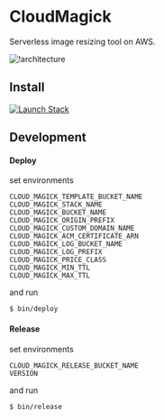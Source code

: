 # CloudMagick

Serverless image resizing tool on AWS.

![!architecture](./docs/images/architecture.png)

## Install

<a href="https://console.aws.amazon.com/cloudformation/home#/stacks/new?stackName=cloudmagick&amp;templateURL=http://public.pataiji.com/cloudmagick-v0.1.4.yml" target="_blank">
<img alt="Launch Stack" src="https://cdn.rawgit.com/buildkite/cloudformation-launch-stack-button-svg/master/launch-stack.svg">
</a>

## Development

#### Deploy

set environments
```
CLOUD_MAGICK_TEMPLATE_BUCKET_NAME
CLOUD_MAGICK_STACK_NAME
CLOUD_MAGICK_BUCKET_NAME
CLOUD_MAGICK_ORIGIN_PREFIX
CLOUD_MAGICK_CUSTOM_DOMAIN_NAME
CLOUD_MAGICK_ACM_CERTIFICATE_ARN
CLOUD_MAGICK_LOG_BUCKET_NAME
CLOUD_MAGICK_LOG_PREFIX
CLOUD_MAGICK_PRICE_CLASS
CLOUD_MAGICK_MIN_TTL
CLOUD_MAGICK_MAX_TTL
```

and run

```
$ bin/deploy
```

#### Release

set environments
```
CLOUD_MAGICK_RELEASE_BUCKET_NAME
VERSION
```

and run

```
$ bin/release
```

